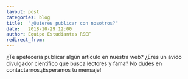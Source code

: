 ```yaml
---
layout: post
categories: blog
title:  "¿Quieres publicar con nosotros?"
date:   2018-10-29 12:00
author: Equipo Estudiantes RSEF
redirect_from:
---
```


   ¿Te apetecería publicar algún artículo en nuestra web? ¿Eres un ávido divulgador científico que busca lectores y fama? No dudes en contactarnos.¡Esperamos tu mensaje!
